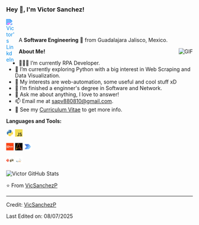
<h3 title="hehehe"> Hey 👋, I'm Victor Sanchez!</h3>

<a href="https://www.linkedin.com/in/victor-daniel-sanchez-parga-a53150196">
  <img align="left" alt="Victor's LinkdeIn" width="24px" src="https://cdn.jsdelivr.net/npm/simple-icons@v3/icons/linkedin.svg" style="margin-right: 10px; filter: invert(27%) sepia(51%) saturate(2878%) hue-rotate(186deg) brightness(104%) contrast(97%);"/>
</a>


<br />
<br />

A **Software Engineering** 🚀 from Guadalajara Jalisco, Mexico.

  <img align="right" alt="GIF" src="https://i.pinimg.com/originals/e4/26/70/e426702edf874b181aced1e2fa5c6cde.gif" />

**About Me!**

- 👨🏽‍💻 I’m currently RPA Developer.
- 🌱 I’m currently exploring Python with a big interest in Web Scraping and Data Visualization. 
- 🤔 My interests are web-automation, some useful and cool stuff xD
- 💼 I’m finished a enginner's degree in Software and Network.
- 💬 Ask me about anything, I love to answer!
- 📫 Email me at [sapv880810@gmail.com](mailto:sapv880810@gmail.com).
- 📝 See my [Curriculum Vitae](https://drive.google.com/file/d/1fJyI8uBtTcd2j9VOeIhXKJ70Spy-CX7m/view?usp=drive_link) to get more info.


**Languages and Tools:**  

<code><img height="20" src="https://raw.githubusercontent.com/github/explore/80688e429a7d4ef2fca1e82350fe8e3517d3494d/topics/python/python.png"></code>
<code><img height="20" src="https://raw.githubusercontent.com/github/explore/80688e429a7d4ef2fca1e82350fe8e3517d3494d/topics/javascript/javascript.png"></code>

<code><img height="20" src="icons/uipath.jpg"></code>
<code><img height="20" src="icons/AutomatioA.png"></code>
<code><img height="20" src="icons/powerA.jpg"></code>


<code><img height="20" src="https://raw.githubusercontent.com/github/explore/80688e429a7d4ef2fca1e82350fe8e3517d3494d/topics/git/git.png"></code>
<code><img height="20" src="https://raw.githubusercontent.com/github/explore/80688e429a7d4ef2fca1e82350fe8e3517d3494d/topics/mysql/mysql.png"></code>

<img src="https://github-readme-stats.vercel.app/api?username=VicSanchezP&show_icons=true&hide_border=true&count_private=true&theme=shades-of-purple&icon_color=fad000" alt="Victor GitHub Stats">

⭐️ From [VicSanchezP](https://github.com/VicSanchezP)


----
Credit: [VicSanchezP](https://github.com/VicSanchezP)

Last Edited on: 08/07/2025
